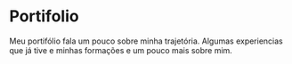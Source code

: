 # Portifolio
Meu portifólio fala um pouco sobre minha trajetória. Algumas experiencias  que já tive e minhas formações e um pouco mais sobre mim.
